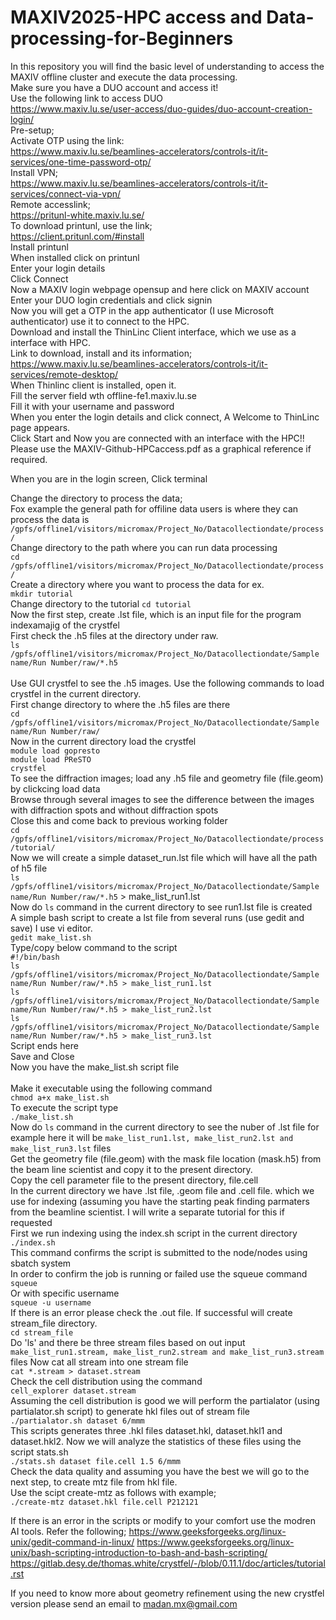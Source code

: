 # MAXIV2025-HPC access and Data-processing-for-Beginners
In this repository you will find the basic level of understanding to access the MAXIV offline cluster and execute the data processing. <br/>
Make sure you have a DUO account and access it! <br/>
Use the following link to access DUO <br/>
https://www.maxiv.lu.se/user-access/duo-guides/duo-account-creation-login/ <br/>
Pre-setup; <br/>
Activate OTP using the link: <br/>
https://www.maxiv.lu.se/beamlines-accelerators/controls-it/it-services/one-time-password-otp/  <br/>
Install VPN; <br/>
https://www.maxiv.lu.se/beamlines-accelerators/controls-it/it-services/connect-via-vpn/ <br/>
Remote accesslink; <br/>
https://pritunl-white.maxiv.lu.se/ <br/> 
To download printunl, use the link; <br/>
https://client.pritunl.com/#install <br/>
Install printunl <br/>
When installed click on printunl <br/>
Enter your login details <br/>
Click Connect <br/>
Now a MAXIV login webpage opensup and here click on MAXIV account <br/>
Enter your DUO login credentials and click signin <br/>
Now you will get a OTP in the app authenticator (I use Microsoft authenticator) use it to connect to the HPC. <br/>
Download and install the ThinLinc Client interface, which we use as a interface with HPC. <br/>
Link to download, install and its information; <br/>
https://www.maxiv.lu.se/beamlines-accelerators/controls-it/it-services/remote-desktop/ <br/> 
When Thinlinc client is installed, open it. <br/>
Fill the server field wth offline-fe1.maxiv.lu.se <br/>
Fill it with your username and password <br/>
When you enter the login details and click connect, A Welcome to ThinLinc page appears. <br/>
Click Start and Now you are connected with an interface with the HPC!! <br/>
Please use the MAXIV-Github-HPCaccess.pdf as a graphical reference if required. <br/>

When you are in the login screen,
Click terminal

Change the directory to process the data; <br/>
Fox example the general path for offiline data users is where they can process the data is   `/gpfs/offline1/visitors/micromax/Project_No/Datacollectiondate/process/` <br/>
Change directory to the path where you can run data processing <br/>
`cd /gpfs/offline1/visitors/micromax/Project_No/Datacollectiondate/process/` <br/>
Create a directory where you want to process the data for ex.<br/>
`mkdir tutorial` <br/>
Change directory to the tutorial
`cd tutorial` <br/>
Now the first step, create .lst file, which is an input file for the program indexamajig of the crystfel <br/>
First check the .h5 files at the directory under raw. <br/>
`ls /gpfs/offline1/visitors/micromax/Project_No/Datacollectiondate/Sample name/Run Number/raw/*.h5` <br/>  
Use GUI crystfel to see the .h5 images. Use the following commands to load crystfel in the current directory. <br/>
First change directory to where the .h5 files are there <br/>
`cd /gpfs/offline1/visitors/micromax/Project_No/Datacollectiondate/Sample name/Run Number/raw/ ` <br/> 
Now in the current directory load the crystfel <br/>
`module load gopresto` <br/>
`module load PReSTO` <br/>
`crystfel` <br/>
To see the diffraction images; load any .h5 file and geometry file (file.geom) by clickcing load data <br/>
Browse through several images to see the difference between the images with diffraction spots and without diffraction spots <br/>
Close this and come back to previous working folder <br/>
`cd /gpfs/offline1/visitors/micromax/Project_No/Datacollectiondate/process/tutorial/` <br/>
Now we will create a simple dataset_run.lst file which will have all the path of h5 file <br/>
`ls /gpfs/offline1/visitors/micromax/Project_No/Datacollectiondate/Sample name/Run Number/raw/*.h5` > make_list_run1.lst <br/>
Now do `ls` command in the current directory to see run1.lst file is created <br/>
A simple bash script to create a lst file from several runs (use gedit and save) I use vi editor. <br/>
`gedit make_list.sh` <br/>
Type/copy below command to the script <br/>
`#!/bin/bash` <br/>
`ls /gpfs/offline1/visitors/micromax/Project_No/Datacollectiondate/Sample name/Run Number/raw/*.h5 > make_list_run1.lst` <br/>
`ls /gpfs/offline1/visitors/micromax/Project_No/Datacollectiondate/Sample name/Run Number/raw/*.h5 > make_list_run2.lst` <br/>
`ls /gpfs/offline1/visitors/micromax/Project_No/Datacollectiondate/Sample name/Run Number/raw/*.h5 > make_list_run3.lst` <br/>
Script ends here <br/>
Save and Close <br/>
Now you have the make_list.sh script file <br/>  
Make it executable using the following command <br/>
`chmod a+x make_list.sh` <br/>
To execute the script type <br/>
`./make_list.sh` <br/>
Now do `ls` command in the current directory to see the nuber of .lst file for example here it will be `make_list_run1.lst, make_list_run2.lst and make_list_run3.lst` files <br/>
Get the geometry file (file.geom) with the mask file location (mask.h5) from the beam line scientist and copy it to the present directory. <br/>
Copy the cell parameter file to the present directory, file.cell <br/>
In the current directory we have .lst file, .geom file and .cell file. which we use for indexing (assuming you have the starting peak finding parmaters from the beamline scientist. I will write a separate tutorial for this if requested <br/>
First we run indexing using the index.sh script in the current directory <br/>
`./index.sh` <br/>
This command confirms the script is submitted to the node/nodes using sbatch system  <br/>
In order to confirm the job is running or failed use the squeue command <br/>
`squeue` <br/>
Or with specific username <br/>
`squeue -u username` <br/>
If there is an error please check the .out file. If successful will create stream_file directory. <br/>
`cd stream_file` <br/>
Do 'ls' and there be three stream files based on out input `make_list_run1.stream, make_list_run2.stream and make_list_run3.stream` files
Now cat all stream into one stream file <br/>
`cat *.stream > dataset.stream` <br/>
Check the cell distribution using the command <br/>
`cell_explorer dataset.stream` <br/>
Assuming the cell distribution is good we will perform the partialator (using partialator.sh script) to generate hkl files out of stream file <br/>
`./partialator.sh dataset 6/mmm` <br/>
This scripts generates three .hkl files dataset.hkl, dataset.hkl1 and dataset.hkl2. Now we will analyze the statistics of these files using the script stats.sh <br/>
`./stats.sh dataset file.cell 1.5 6/mmm` <br/>
Check the data quality and assuming you have the best we will go to the next step, to create mtz file from hkl file. <br/>
Use the scipt create-mtz as follows with example; <br/>
`./create-mtz dataset.hkl file.cell P212121`

If there is an error in the scripts or modify to your comfort use the modren AI tools.
Refer the following;
https://www.geeksforgeeks.org/linux-unix/gedit-command-in-linux/ 
https://www.geeksforgeeks.org/linux-unix/bash-scripting-introduction-to-bash-and-bash-scripting/ 
https://gitlab.desy.de/thomas.white/crystfel/-/blob/0.11.1/doc/articles/tutorial.rst

If you need to know more about geometry refinement using the new crystfel version please send an email to madan.mx@gmail.com






